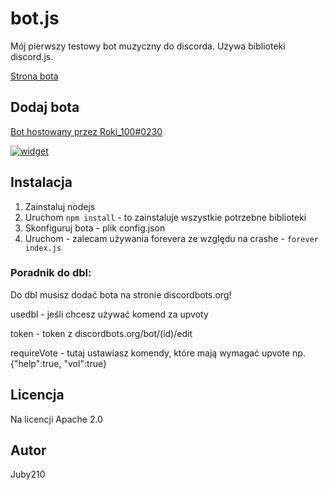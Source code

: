 # bot.js
Mój pierwszy testowy bot muzyczny do discorda. Używa biblioteki discord.js.

[Strona bota](https://botjs.juby.cf)

## Dodaj bota
[Bot hostowany przez Roki_100#0230](https://discordapp.com/oauth2/authorize?&client_id=479612191767789573&scope=bot&permissions=8)

[![widget](https://discordbots.org/api/widget/479612191767789573.svg)](https://discordbots.org/bot/479612191767789573)

## Instalacja
1. Zainstaluj nodejs
2. Uruchom `npm install` - to zainstaluje wszystkie potrzebne biblioteki
3. Skonfiguruj bota - plik config.json
4. Uruchom - zalecam używania forevera ze względu na crashe - `forever index.js`

### Poradnik do dbl:
Do dbl musisz dodać bota na stronie discordbots.org!

usedbl - jeśli chcesz używać komend za upvoty

token - token z discordbots.org/bot/(id)/edit

requireVote - tutaj ustawiasz komendy, które mają wymagać upvote np. {"help":true, "vol":true}

## Licencja
Na licencji Apache 2.0

## Autor
Juby210
